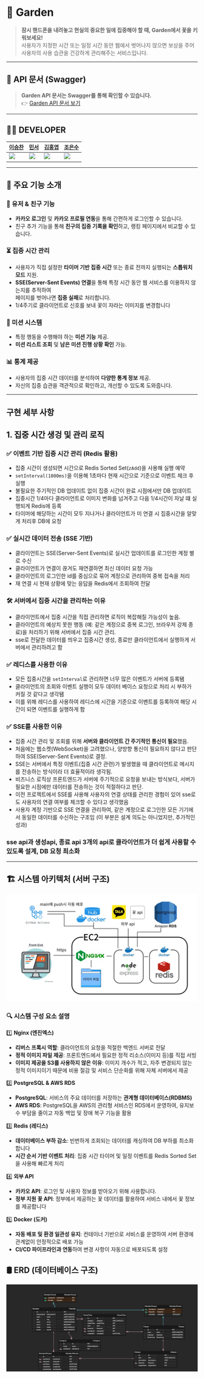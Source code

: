 # 🌱 Garden

> **잠시 핸드폰을 내려놓고 현실의 중요한 일에 집중해야 할 때, Garden에서 꽃을 키워보세요!**  
> 사용자가 지정한 시간 또는 일정 시간 동안 웹에서 벗어나지 않으면 보상을 주어  
> 사용자의 사용 습관을 건강하게 관리해주는 서비스입니다.
---

## 📖 API 문서 (Swagger)
> **Garden API 문서는 Swagger를 통해 확인할 수 있습니다.**  
> 👉 [Garden API 문서 보기](https://garden-c.kro.kr/api-docs/)  
---

## 🤼‍♀️ DEVELOPER

| [이승찬](https://github.com/chan000518) | [민서](https://github.com/m2nsp) | [김홍엽](https://github.com/Yeobi00) | [조은수](https://github.com/ssikssikhan-cho) |
|--------|--------|--------|--------|
| <img width="150px" src="https://github.com/chan000518.png"> | <img width="150px" src="https://github.com/m2nsp.png"> | <img width="150px" src="https://github.com/Yeobi00.png"> | <img width="150px" src="https://github.com/ssikssikhan-cho.png"> |
---

## 🌟 주요 기능 소개

### 👤 유저 & 친구 기능
- **카카오 로그인** 및 **카카오 프로필 연동**을 통해 간편하게 로그인할 수 있습니다.
- 친구 추가 기능을 통해 **친구의 집중 기록을 확인**하고, 랭킹 페이지에서 비교할 수 있습니다.

### ⏳ 집중 시간 관리
- 사용자가 직접 설정한 **타이머 기반 집중 시간** 또는 종료 전까지 실행되는 **스톱워치 모드** 지원.
- **SSE(Server-Sent Events) 연결**을 통해 특정 시간 동안 웹 서비스를 이용하지 않는지를 추적하여  
  페이지를 벗어나면 **집중 실패**로 처리합니다.
- 1/4주기로 클라이언트로 신호를 보내 꽃이 자라는 이미지를 변경합니다

### 🎯 미션 시스템
- 특정 행동을 수행해야 하는 **미션 기능** 제공.
- **미션 리스트 조회** 및 **남은 미션 진행 상황 확인** 가능.

### 📊 통계 제공
- 사용자의 집중 시간 데이터를 분석하여 **다양한 통계 정보** 제공.
- 자신의 집중 습관을 객관적으로 확인하고, 개선할 수 있도록 도와줍니다.

---

## 구현 세부 사항

## 1. 집중 시간 생겅 및 관리 로직

### ✅ **이벤트 기반 집중 시간 관리 (Redis 활용)**
- 집중 시간이 생성되면 시간으로 Redis Sorted Set(`zAdd`)을 사용해 실행 예약
- `setInterval(1000ms)`을 이용해 1초마다 현재 시간으로 기준으로 이벤트 체크 후 실행
- 불필요한 주기적인 DB 업데이트 없이 집중 시간이 완료 시점에서만 DB 업데이트
- 집중시간 1/4마다 클라이언트로 이미지 변화를 넘겨주고 다음 1/4시간이 자날 떄 실행되게 Redis에 등록
- 타이머에 해당하는 시간이 모두 지나거나 클라이언트가 미 연결 시 집중시간을 알맞게 처리후 DB에 요청

### ✅ **실시간 데이터 전송 (SSE 기반)**
- 클라이언트는 SSE(Server-Sent Events)로 실시간 업데이트를 로그인한 계정 별로 수신
- 클라이언트가 연결이 끊겨도 재연결하면 최신 데이터 요청 가능
- 클라이언트의 로그인한 id를 중심으로 묶어 계정으로 관리하여 중복 접속을 처리
- 재 연결 시 현재 상황에 맞는 응답을 Redis에서 조회하여 전달

### 🛠 **서버에서 집중 시간을 관리하는 이유**
- 클라이언트에서 집중 시간을 직접 관리하면 로직이 복잡해질 가능성이 높음.
- 클라이언트의 예상치 못한 행동 (예: 같은 계정으로 중복 로그인, 브라우저 강제 종료)을 처리하기 위해 서버에서 집중 시간 관리.
- sse로 전달한 데이터를 띄우고 집중시간 생성, 종료만 클라이언트에서 실행하게 서버에서 관리하려고 함

### ✅ **레디스를 사용한 이유**
- 모든 집중시간을 `setInterval`로 관리하면 너무 많은 이벤트가 서버에 등록됌 
- 클라이언트의 조회와 이벤트 실행이 모두 데이터 베이스 요청으로 처리 시 부하가 커질 것 같다고 생각됌
- 이를 위해 레디스를 사용하여 레디스에 시간을 기준으로 이벤트를 등록하여 해당 시간이 되면 이벤트를 실행하게 함

### ✅ **SSE를 사용한 이유**
- 집중 시간 관리 및 조회를 위해 **서버와 클라이언트 간 주기적인 통신이 필요**했음.
- 처음에는 웹소켓(WebSocket)을 고려했으나, 양방향 통신이 필요하지 않다고 판단하여 SSE(Server-Sent Events)로 결정.
- SSE는 서버에서 특정 이벤트(집중 시간 관련)가 발생했을 때 클라이언트로 메시지를 전송하는 방식이라 더 효율적이라 생각됨.
- 비즈니스 로직상 프론트엔드가 서버에 주기적으로 요청을 보내는 방식보다, 서버가 필요한 시점에만 데이터를 전송하는 것이 적절하다고 판단.
- 이전 프로젝트에서 SSE를 사용해 사용자의 연결 상태를 관리한 경험이 있어 sse로도 사용자의 연결 여부를 체크할 수 있다고 생각했음
- 사용자 계정 기반으로 SSE 연결을 관리하여, 같은 계정으로 로그인한 모든 기기에서 동일한 데이터를 수신하는 구조임 
  (이 부분은 설계 의도는 아니었지만, 추가적인 성과)

### sse api과 생성api, 종료 api 3개의 api로 클라이언트가 더 쉽게 사용할 수 있도록 설계, DB 요청 최소화

---

## 🏗️ 시스템 아키텍처 (서버 구조)
![서버 구조](docs/서버구조.jpeg)

### 🔍 시스템 구성 요소 설명

1️⃣ **Nginx (엔진엑스)**
   - **리버스 프록시 역할**: 클라이언트의 요청을 적절한 백엔드 서버로 전달
   - **정적 이미지 파일 제공**: 프론트엔드에서 필요한 정적 리소스(이미지 등)를 직접 서빙
   - **이미지 제공을 S3를 사용하지 않은 이유**: 이미지 개수가 적고, 자주 변경되지 않는 정적 이미지이기 때문에 비용 절감 및 서비스 단순화를 위해 자체 서버에서 제공

2️⃣ **PostgreSQL & AWS RDS**
   - **PostgreSQL**: 서비스의 주요 데이터를 저장하는 **관계형 데이터베이스(RDBMS)**
   - **AWS RDS**: PostgreSQL을 AWS의 관리형 서비스인 RDS에서 운영하여, 유지보수 부담을 줄이고 자동 백업 및 장애 복구 기능을 활용

3️⃣ **Redis (레디스)**
   - **데이터베이스 부하 감소**: 빈번하게 조회되는 데이터를 캐싱하여 DB 부하를 최소화합니다
   - **시간 순서 기반 이벤트 처리**: 집중 시간 타이머 및 일정 이벤트를 Redis Sorted Set을 사용해 빠르게 처리

4️⃣ **외부 API**
   - **카카오 API**: 로그인 및 사용자 정보를 받아오기 위해 사용합니다.
   - **정부 지원 꽃 API**: 정부에서 제공하는 꽃 데이터를 활용하여 서비스 내에서 꽃 정보를 제공합니다

5️⃣ **Docker (도커)**
   - **자동 배포 및 환경 일관성 유지**: 컨테이너 기반으로 서비스를 운영하여 서버 환경에 관계없이 안정적으로 배포 가능
   - **CI/CD 파이프라인과 연동**하여 변경 사항이 자동으로 배포되도록 설정

## 🛢️ ERD (데이터베이스 구조)
![ERD](docs/erd.png)

